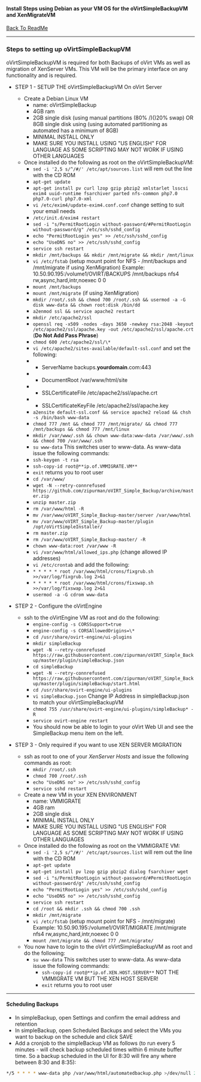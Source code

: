 #### Install Steps using Debian as your VM OS for the oVirtSimpleBackupVM and XenMigrateVM
 
 [Back To ReadMe](https://github.com/zipurman/oVIRT_Simple_Backup/)
 
 

---

### Steps to setting up oVirtSimpleBackupVM 

oVirtSimpleBackupVM is required for both Backups of oVirt VMs as well as migration of XenServer VMs. This VM will be the primary interface on any functionality and is required.

* STEP 1 - SETUP THE oVirtSimpleBackupVM On oVirt Server
    * Create a Debian Linux VM
        * name: oVirtSimpleBackup
        * 4GB ram
        * 2GB single disk (using manual partitions (80% /)()20% swap) OR 8GB single disk using (using automated partitioning as automated has a minimum of 8GB)
        * MINIMAL INSTALL ONLY
        * MAKE SURE YOU INSTALL USING "US ENGLISH" FOR LANGUAGE AS SOME SCRIPTING MAY NOT WORK IF USING OTHER LANGUAGES
    * Once installed do the following as root on the oVirtSimpleBackupVM:
        * ``sed -i '2,5 s/^/#/' /etc/apt/sources.list`` will rem out the line with the CD ROM
        * ``apt-get update``
        * ``apt-get install pv curl lzop gzip pbzip2 xmlstarlet lsscsi exim4 uuid-runtime fsarchiver parted nfs-common php7.0 php7.0-curl php7.0-xml``
        * ``vi /etc/exim4/update-exim4.conf.conf`` change setting to suit your email needs
        * ``/etc/init.d/exim4 restart``
        * ``sed -i "s/PermitRootLogin without-password/#PermitRootLogin without-password/g" /etc/ssh/sshd_config`` 
        * ``echo "PermitRootLogin yes" >> /etc/ssh/sshd_config``
        * ``echo "UseDNS no" >> /etc/ssh/sshd_config``
        * ``service ssh restart``
        * ``mkdir /mnt/backups && mkdir /mnt/migrate && mkdir /mnt/linux``
        * ``vi /etc/fstab`` (setup mount point for NFS - /mnt/backups and /mnt/migrate if using XenMigration) Example: 10.50.90.195:/volume1/OVIRT/BACKUPS /mnt/backups nfs4 rw,async,hard,intr,noexec 0 0
        * ``mount /mnt/backups``
        * ``mount /mnt/migrate`` (if using XenMigration)
        * ``mkdir /root/.ssh && chmod 700 /root/.ssh && usermod -a -G disk www-data && chown root:disk /bin/dd``
        * ``a2enmod ssl && service apache2 restart``
        * ``mkdir /etc/apache2/ssl``
        * ``openssl req -x509 -nodes -days 3650 -newkey rsa:2048 -keyout /etc/apache2/ssl/apache.key -out /etc/apache2/ssl/apache.crt`` (**Do Not Add Pass Phrase**)
        * ``chmod 600 /etc/apache2/ssl/\*``
        * ``vi /etc/apache2/sites-available/default-ssl.conf`` and set the following:
        * *  ServerName backups.**yourdomain**.com:443
        * *  DocumentRoot /var/www/html/site
        * *  SSLCertificateFile /etc/apache2/ssl/apache.crt
        * *  SSLCertificateKeyFile /etc/apache2/ssl/apache.key
        * ``a2ensite default-ssl.conf && service apache2 reload && chsh -s /bin/bash www-data``
        * ``chmod 777 /mnt && chmod 777 /mnt/migrate/ && chmod 777 /mnt/backups && chmod 777 /mnt/linux``
        * ``mkdir /var/www/.ssh && chown www-data:www-data /var/www/.ssh && chmod 700 /var/www/.ssh``
        * ``su www-data`` This switches user to www-data. As www-data issue the following commands:
        * ``ssh-keygen -t rsa``
        * ``ssh-copy-id root@**ip.of.VMMIGRATE.VM**``
        * ``exit`` returns you to root user
        * ``cd /var/www/``
        * ``wget -N --retry-connrefused https://github.com/zipurman/oVIRT_Simple_Backup/archive/master.zip``
        * ``unzip master.zip``
        * ``rm /var/www/html -R``
        * ``mv /var/www/oVIRT_Simple_Backup-master/server /var/www/html``
        * ``mv /var/www/oVIRT_Simple_Backup-master/plugin /opt/oVirtSimpleInstaller/``
        * ``rm master.zip``
        * ``rm /var/www/oVIRT_Simple_Backup-master/ -R``
        * ``chown www-data:root /var/www -R``
        * ``vi /var/www/html/allowed_ips.php`` (change allowed IP addresses)
        * ``vi /etc/crontab`` and add the following:
        * ``* * * * * root /var/www/html/crons/fixgrub.sh >>/var/log/fixgrub.log 2>&1``
        * ``* * * * * root /var/www/html/crons/fixswap.sh >>/var/log/fixswap.log 2>&1``
        * ``usermod -a -G cdrom www-data``
 
        
* STEP 2 - Configure the oVirtEngine
    * ssh to the oVirtEngine VM as root and do the following:
        * ``engine-config -s CORSSupport=true``
        * ``engine-config -s CORSAllowedOrigins=\*``
        * ``cd /usr/share/ovirt-engine/ui-plugins``
        * ``mkdir simpleBackup``
        * ``wget -N --retry-connrefused https://raw.githubusercontent.com/zipurman/oVIRT_Simple_Backup/master/plugin/simpleBackup.json``
        * ``cd simpleBackup``
        * ``wget -N --retry-connrefused https://raw.githubusercontent.com/zipurman/oVIRT_Simple_Backup/master/plugin/simpleBackup/start.html``
        * ``cd /usr/share/ovirt-engine/ui-plugins``
        * ``vi simpleBackup.json`` Change IP Address in simpleBackup.json to match your oVirtSimpleBackupVM
        * ``chmod 755 /usr/share/ovirt-engine/ui-plugins/simpleBackup* -R``
        * ``service ovirt-engine restart``
        * You should now be able to login to your oVirt Web UI and see the SimpleBackup menu item on the left.


* STEP 3 - Only required if you want to use XEN SERVER MIGRATION
    * ssh as root to one of your *XenServer Hosts* and issue the following commands as root:
        * ``mkdir /root/.ssh``
        * ``chmod 700 /root/.ssh``
        * ``echo "UseDNS no" >> /etc/ssh/sshd_config``
        * ``service sshd restart``
    * Create a new VM in your XEN ENVIRONMENT
        * name: VMMIGRATE
        * 4GB ram
        * 2GB single disk
        * MINIMAL INSTALL ONLY
        * MAKE SURE YOU INSTALL USING "US ENGLISH" FOR LANGUAGE AS SOME SCRIPTING MAY NOT WORK IF USING OTHER LANGUAGES
    * Once installed do the following as root on the VMMIGRATE VM:
        * ``sed -i '2,5 s/^/#/' /etc/apt/sources.list`` will rem out the line with the CD ROM
        * ``apt-get update``
        * ``apt-get install pv lzop gzip pbzip2 dialog fsarchiver wget``
        * ``sed -i "s/PermitRootLogin without-password/#PermitRootLogin without-password/g" /etc/ssh/sshd_config`` 
        * ``echo "PermitRootLogin yes" >> /etc/ssh/sshd_config``
        * ``echo "UseDNS no" >> /etc/ssh/sshd_config``
        * ``service ssh restart``
        * ``cd /root && mkdir .ssh && chmod 700 .ssh``
        * ``mkdir /mnt/migrate``
        * ``vi /etc/fstab`` (setup mount point for NFS - /mnt/migrate) Example: 10.50.90.195:/volume1/OVIRT/MIGRATE /mnt/migrate nfs4 rw,async,hard,intr,noexec 0 0
        * ``mount /mnt/migrate && chmod 777 /mnt/migrate/``
    * You now have to login to the oVirt oVirtSimpleBackupVM as root and do the following:
        * ``su www-data`` This switches user to www-data. As www-data issue the following commands:
            * ``ssh-copy-id root@**ip.of.XEN.HOST.SERVER**`` NOT THE VMMIGRATE VM BUT THE XEN HOST SERVER!
            * ``exit`` returns you to root user
 
---

#### Scheduling Backups

*  In simpleBackup, open Settings and confirm the email address and retention
*  In simpleBackup, open Scheduled Backups and select the VMs you want to backup on the schedule and click SAVE
*  Add a cronjob to the simpleBackup VM as follows (to run every 5 minutes - will check backup scheduled times within 6 minute buffer time. So a backup scheduled in the UI for 8:30 will fire any where between 8:30 and 8:35):
```bash
*/5 * * * * www-data php /var/www/html/automatedbackup.php >/dev/null 2>&1
```